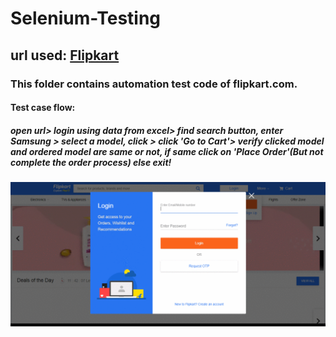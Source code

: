 # Selenium-Testing
## url used: [Flipkart](https://www.flipkart.com/)

### This folder contains automation test code of flipkart.com.
#### Test case flow: 
##### open url> login using data from excel> find search button, enter Samsung > select a model, click > click 'Go to Cart'> verify clicked model and ordered model are same or not, if same click on 'Place Order'(But not complete the order process) else exit!
![](flipkart_test.gif)



